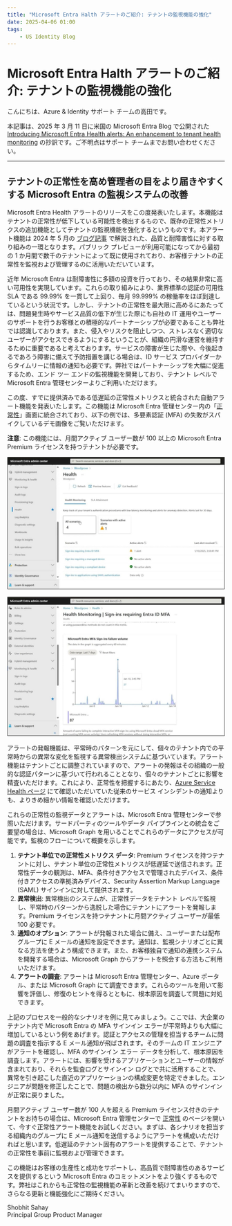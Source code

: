 ```yaml
---
title: "Microsoft Entra Halth アラートのご紹介: テナントの監視機能の強化"
date: 2025-04-06 01:00
tags:
    - US Identity Blog
---
```


# Microsoft Entra Halth アラートのご紹介: テナントの監視機能の強化

こんにちは、Azure & Identity サポート チームの高田です。

本記事は、2025 年 3 月 11 日に米国の Microsoft Entra Blog で公開された [Introducing Microsoft Entra Health alerts: An enhancement to tenant health monitoring](https://techcommunity.microsoft.com/blog/microsoft-entra-blog/introducing-microsoft-entra-health-alerts-an-enhancement-to-tenant-health-monito/4352583) の抄訳です。ご不明点はサポート チームまでお問い合わせください。

---

## テナントの正常性を高め管理者の目をより届きやすくする Microsoft Entra の監視システムの改善

Microsoft Entra Health アラートのリリースをこの度発表いたします。本機能はテナントの正常性が低下している可能性を検出するもので、既存の正常性メトリクスの追加機能としてテナントの監視機能を強化するというものです。本アラート機能は 2024 年 5 月の [ブログ記事](https://jpazureid.github.io/blog/azure-active-directory/tenant-health-transparency-and-observability/) で解説された、品質と耐障害性に対する取り組みの一環となります。パブリック プレビューが利用可能になってから最初の 1 か月間で数千のテナントによって既に使用されており、お客様テナントの正常性を監視および管理するのに活用いただいています。

近年 Microsoft Entra は耐障害性に多額の投資を行っており、その結果非常に高い可用性を実現しています。これらの取り組みにより、業界標準の認証の可用性 SLA である 99.99% を一貫して上回り、毎月 99.999% の稼働率をほぼ到達しているという状況です。しかし、テナントの正常性を最大限に高めるにあたっては、問題発生時やサービス品質の低下が生じた際にも自社の IT 運用やユーザーのサポートを行うお客様との積極的なパートナーシップが必要であることも弊社では認識しております。また、侵入やリスクを阻止しつつ、ストレスなく適切なユーザーがアクセスできるようにするということが、組織の円滑な運営を維持するために重要であると考えております。サービスの障害が生じた際や、今後起きるであろう障害に備えて予防措置を講じる場合は、ID サービス プロバイダーからタイムリーに情報の通知も必要です。弊社ではパートナーシップを大幅に促進するため、エンド ツー エンドの監視機能を開発しており、テナント レベルで Microsoft Entra 管理センターよりご利用いただけます。

この度、すでに提供済みである低遅延の正常性メトリクスと統合された自動アラート機能を発表いたします。この機能は Microsoft Entra 管理センター内の「[正常性](https://entra.microsoft.com/#view/Microsoft_AAD_DXP/ScenarioHealthSummary.ReactView)」画面に統合されており、以下の例では、多要素認証 (MFA) の失敗がスパイクしているデモ画像をご覧いただけます。

**注意**: この機能には、月間アクティブ ユーザー数が 100 以上の Microsoft Entra Premium  ライセンスを持つテナントが必要です。

![図 1: 監視対象のすべてのシナリオを表示するか、アクティブなアラートが出ているシナリオのみに絞り込むことが可能です。](./introducing-microsoft-entra-health-alerts-an-enhancement-to-tenant-health-monitoring/pic1.jpg)

![図 2: Microsoft Entra の多要素認証の失敗がスパイクしたことがシグナルとなりアラートが上がった例です。](./introducing-microsoft-entra-health-alerts-an-enhancement-to-tenant-health-monitoring/pic2.jpg)

アラートの発報機能は、平常時のパターンを元にして、個々のテナント内での平常時からの異常な変化を監視する異常検出システムに基づいています。アラート機能はテナントごとに調整されていますので、アラートの発報はその組織の一般的な認証パターンに基づいて行われることとなり、個々のテナントごとに影響を精査いただけます。これにより、正常性を把握するにあたり、[Azure Service Health ページ](https://azure.status.microsoft/ja-jp/status) にて確認いただいていた従来のサービス インシデントの通知よりも、よりきめ細かい情報を確認いただけます。

これらの正常性の監視データとアラートは、Microsoft Entra 管理センターで参照いただけます。サードパーティのツールやデータ パイプラインとの統合をご要望の場合は、Microsoft Graph を用いることでこれらのデータにアクセスが可能です。監視のフローについて概要を示します。

1. **テナント単位での正常性メトリクス データ**: Premium ライセンスを持つテナントに対し、テナント単位の正常性メトリクスが低遅延で送信されます。正常性データの観測は、MFA、条件付きアクセスで管理されたデバイス、条件付きアクセスの準拠済みデバイス、Security Assertion Markup Language (SAML) サインインに対して提供されます。
2. **異常検出**: 異常検出のシステムが、正常性データをテナント レベルで監視し、平常時のパターンから逸脱した場合にテナントにアラートを発報します。Premium ライセンスを持つテナントに月間アクティブ ユーザーが最低 100 必要です。
3. **通知のオプション**: アラートが発報された場合に備え、ユーザーまたは配布グループに E メールの通知を設定できます。通知は、監視シナリオごとに異なる方法を使うよう構成できます。また、お客様独自で通知の連携システムを開発する場合は、Microsoft Graph からアラートを照会する方法もご利用いただけます。
4. **アラートの調査**: アラートは Microsoft Entra 管理センター、Azure ポータル、または Microsoft Graph にて調査できます。これらのツールを用いて影響を評価し、修復のヒントを得るとともに、根本原因を調査して問題に対処できます。

上記のプロセスを一般的なシナリオを例に見てみましょう。ここでは、大企業のテナント内で Microsoft Entra の MFA サインイン エラーが平常時よりも大幅に増加しているという例をあげます。認証とアクセスの管理を担当するチームに問題の調査を指示する E メール通知が飛ばされます。そのチームの IT エンジニアがアラートを確認し、MFA のサインイン エラー データを分析して、根本原因を調査します。アラートには、影響を受けるアプリケーションとユーザーの情報が含まれており、それらを監査ログとサインイン ログとで共に活用することで、異常を引き起こした直近のアプリケーションの構成変更を特定できました。エンジニアが問題を修正したことで、問題の検出から数分以内に MFA のサインインが正常に戻りました。

月間アクティブ ユーザー数が 100 人を超える Premium ライセンス付きのテナントをお持ちの場合は、Microsoft Entra 管理センターで [正常性](https://entra.microsoft.com/#view/Microsoft_AAD_DXP/ScenarioHealthSummary.ReactView) のページを開いて、今すぐ正常性アラート機能をお試しください。まずは、各シナリオを担当する組織内のグループに E メール通知を送信するようにアラートを構成いただければと思います。低遅延のテナント固有のアラートを提供することで、テナントの正常性を事前に監視および管理できます。

この機能はお客様の生産性と成功をサポートし、高品質で耐障害性のあるサービスを提供するという Microsoft Entra のコミットメントをより強くするものです。弊社はこれからも正常性の監視機能の革新と改善を続けてまいりますので、さらなる更新と機能強化にご期待ください。

Shobhit Sahay  
Principal Group Product Manager
